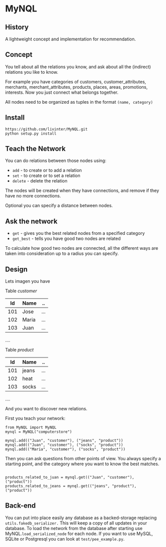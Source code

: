 # MyNQL

## History

A lightweight concept and implementation for recommendation.


## Concept

You tell about all the relations you know, and ask about all the (indirect) relations you like to know.

For example you have categories of customers, customer_attributes, merchants, merchant_attributes, products, places, areas, promotions, interests. Now you just connect what belongs together.

All nodes need to be organized as tuples in the format `(name, category)`

## Install
```
https://github.com/livinter/MyNQL.git
python setup.py install
```


## Teach the Network

You can do relations between those nodes using:

  * `add` - to create or to add a relation
  * `set` - to create or to set a relation
  * `delete` - delete the relation

The nodes will be created when they have connections, and remove if they have no more connections.

Optional you can specify a distance between nodes.

## Ask the network

  * `get` - gives you the best related nodes from a specified category
  * `get_best` - tells you have good two nodes are related

To calculate how good two nodes are connected, all the different ways are taken into consideration up to a radius you can specify.


## Design

Lets imagen you have

Table *customer*

| Id      | Name     | ..  |
| ------- | -------- | --- |
| 101     | Jose     | ... |
| 102     | Maria    | ... |
| 103     | Juan     | ... |
....

Table *product*

| Id      | Name     | ..  |
| ------- | -------- | --- |
| 101     | jeans    | ... |
| 102     | heat     | ... |
| 103     | socks    | ... |
....


And you want to discover new relations.

First you teach your network:

```
from MyNQL import MyNQL
mynql = MyNQL("computerstore")

mynql.add(("Juan", "customer"), ("jeans", "product"))
mynql.add(("Juan", "customer"), ("socks", "product"))
mynql.add(("Maria", "customer"), ("socks", "product"))
```

Then you can ask questions from other points of view.
You always specify a starting point, and the category where you want to know the best matches.
```

products_related_to_juan = mynql.get(("Juan", "customer"), ("product"))
products_related_to_jeans = mynql.get(("jeans", "product"), ("product"))

```


## Back-end

You can put into place easily any database as a backed-storage replacing `utils.fakedb_serializer.`
This will keep a copy of all updates in your database. To load the network from the database after starting use MyNQL.`load_serialized_node` for each node.
If you want to use MySQL, SQLite or Postgresql you can look at `test/pee_example.py`.



